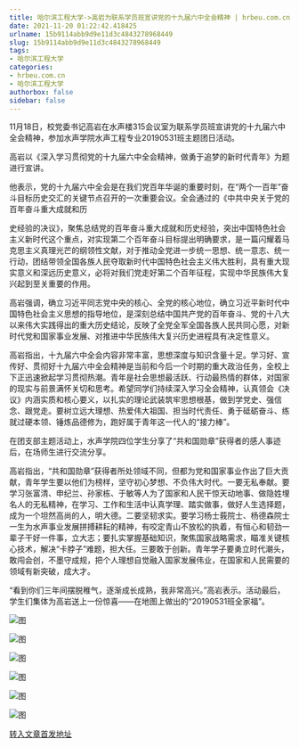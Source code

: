 ```yaml
---
title: 哈尔滨工程大学->高岩为联系学员班宣讲党的十九届六中全会精神 | hrbeu.com.cn
date: 2021-11-20 01:22:42.418425
urlname: 15b9114abb9d9e11d3c4843278968449
slug: 15b9114abb9d9e11d3c4843278968449
tags: 
- 哈尔滨工程大学
categories:
- hrbeu.com.cn
- 哈尔滨工程大学
authorbox: false
sidebar: false
---
```

11月18日，校党委书记高岩在水声楼315会议室为联系学员班宣讲党的十九届六中全会精神，参加水声学院水声工程专业20190531班主题团日活动。

高岩以《深入学习贯彻党的十九届六中全会精神，做勇于追梦的新时代青年》为题进行宣讲。

他表示，党的十九届六中全会是在我们党百年华诞的重要时刻，在“两个一百年”奋斗目标历史交汇的关键节点召开的一次重要会议。全会通过的《中共中央关于党的百年奋斗重大成就和历
<!--more-->
史经验的决议》，聚焦总结党的百年奋斗重大成就和历史经验，突出中国特色社会主义新时代这个重点，对实现第二个百年奋斗目标提出明确要求，是一篇闪耀着马克思主义真理光芒的纲领性文献，对于推动全党进一步统一思想、统一意志、统一行动，团结带领全国各族人民夺取新时代中国特色社会主义伟大胜利，具有重大现实意义和深远历史意义，必将对我们党走好第二个百年征程，实现中华民族伟大复兴起到至关重要的作用。

高岩强调，确立习近平同志党中央的核心、全党的核心地位，确立习近平新时代中国特色社会主义思想的指导地位，是深刻总结中国共产党的百年奋斗、党的十八大以来伟大实践得出的重大历史结论，反映了全党全军全国各族人民共同心愿，对新时代党和国家事业发展、对推进中华民族伟大复兴历史进程具有决定性意义。

高岩指出，十九届六中全会内容非常丰富，思想深度与知识含量十足。学习好、宣传好、贯彻好十九届六中全会精神是当前和今后一个时期的重大政治任务，全校上下正迅速掀起学习贯彻热潮。青年是社会思想最活跃、行动最热情的群体，对国家的现实与前景满怀关切和思考。希望同学们持续深入学习全会精神，认真领会《决议》内涵实质和核心要义，以扎实的理论武装筑牢思想根基，做到学党史、强信念、跟党走。要树立远大理想、热爱伟大祖国、担当时代责任、勇于砥砺奋斗、练就过硬本领、锤炼品德修为，跑好属于青年这一代人的“接力棒”。

在团支部主题活动上，水声学院四位学生分享了“共和国勋章”获得者的感人事迹后，在场师生进行交流分享。

高岩指出，“共和国勋章”获得者所处领域不同，但都为党和国家事业作出了巨大贡献，青年学生要以他们为榜样，坚守初心梦想、不负伟大时代。一要无私奉献。要学习张富清、申纪兰、孙家栋、于敏等人为了国家和人民干惊天动地事、做隐姓埋名人的无私精神，在学习、工作和生活中认真学理、踏实做事，做好人生选择题，成为一个坦然高尚的人，明大德。二要坚韧求实。要学习杨士莪院士、杨德森院士一生为水声事业发展拼搏耕耘的精神，有咬定青山不放松的执着，有恒心和韧劲一辈子干好一件事，立大志；要扎实掌握基础知识，聚焦国家战略需求，瞄准关键核心技术，解决“卡脖子”难题，担大任。三要敢于创新。青年学子要勇立时代潮头，敢闯会创，不墨守成规，把个人理想自觉融入国家发展伟业，在国家和人民需要的领域有新突破，成大才。

“看到你们三年间摆脱稚气，逐渐成长成熟，我非常高兴。”高岩表示。活动最后，学生们集体为高岩送上一份惊喜——在地图上做出的“20190531班全家福”。

![图](http://gongxue.cn/__local/F/2C/08/FB9AE7EEC9AD2C0E93386F7A2A9_AD6E3D0D_1B672.jpg)

![图](http://gongxue.cn/__local/6/57/4C/CA6620019CA1512A53FDF49C4B6_D707C71C_1BD0E.jpg)

![图](http://gongxue.cn/__local/0/21/FC/C56FD2296700E7153112AE6EC33_9B1D4680_13C13.jpg)

![图](http://gongxue.cn/__local/D/B8/4E/5B85740F1D431AE93FCDB0085D1_7C46E963_141E4.jpg)

![图](http://gongxue.cn/__local/2/DC/32/22C5E7D93CE81AA023165018DD3_6F4094B5_12B0D.jpg)

![图](http://gongxue.cn/__local/F/7B/72/F8FB676D9FCEB00D0D4944F8B40_2A41B32D_1D1D6.jpg)

[转入文章首发地址](http://gongxue.cn/info/1141/68867.htm)